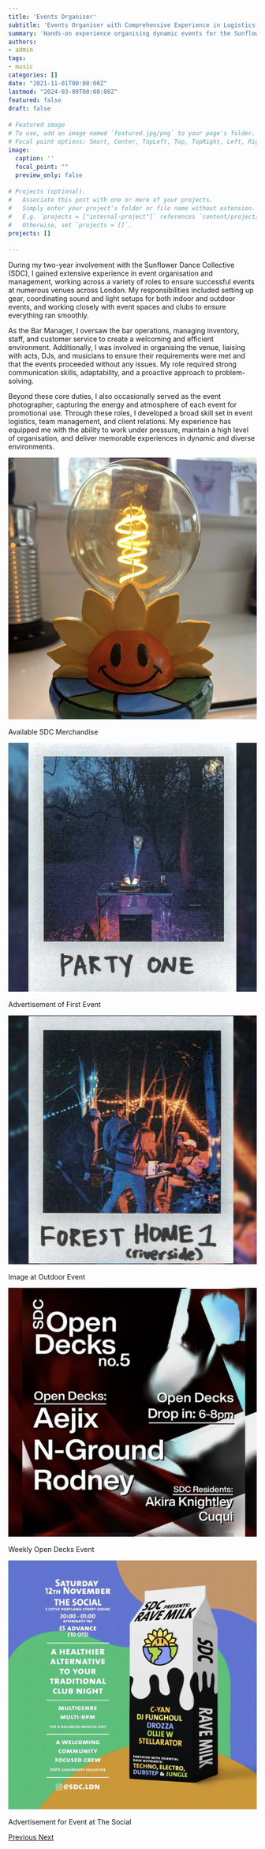 ```yaml
---
title: 'Events Organiser'
subtitle: 'Events Organiser with Comprehensive Experience in Logistics, Management, and Operations'
summary: 'Hands-on experience organising dynamic events for the Sunflower Dance Collective'
authors:
- admin
tags:
- music
categories: []
date: "2021-11-01T00:00:00Z"
lastmod: "2024-03-09T00:00:00Z"
featured: false
draft: false

# Featured image
# To use, add an image named `featured.jpg/png` to your page's folder.
# Focal point options: Smart, Center, TopLeft, Top, TopRight, Left, Right, BottomLeft, Bottom, BottomRight
image:
  caption: ''
  focal_point: ""
  preview_only: false

# Projects (optional).
#   Associate this post with one or more of your projects.
#   Simply enter your project's folder or file name without extension.
#   E.g. `projects = ["internal-project"]` references `content/project/deep-learning/index.md`.
#   Otherwise, set `projects = []`.
projects: []

---
```


During my two-year involvement with the Sunflower Dance Collective (SDC), I gained extensive experience in event organisation and management, working across a variety of roles to ensure successful events at numerous venues across London. My responsibilities included setting up gear, coordinating sound and light setups for both indoor and outdoor events, and working closely with event spaces and clubs to ensure everything ran smoothly.

As the Bar Manager, I oversaw the bar operations, managing inventory, staff, and customer service to create a welcoming and efficient environment. Additionally, I was involved in organising the venue, liaising with acts, DJs, and musicians to ensure their requirements were met and that the events proceeded without any issues. My role required strong communication skills, adaptability, and a proactive approach to problem-solving.

Beyond these core duties, I also occasionally served as the event photographer, capturing the energy and atmosphere of each event for promotional use. Through these roles, I developed a broad skill set in event logistics, team management, and client relations. My experience has equipped me with the ability to work under pressure, maintain a high level of organisation, and deliver memorable experiences in dynamic and diverse environments.

<div id="sunflowerCarousel" class="carousel slide" data-ride="carousel">
  <div class="carousel-inner">
    <div class="carousel-item active">
      <img src="gallery/IMG1.jpg" class="d-block w-100" alt="Available SDC Merchandise">
      <div class="carousel-caption d-none d-md-block">
        <p>Available SDC Merchandise</p>
      </div>
    </div>
    <div class="carousel-item">
      <img src="gallery/IMG2.jpg" class="d-block w-100" alt="Advertisement of First Event">
      <div class="carousel-caption d-none d-md-block">
        <p>Advertisement of First Event</p>
      </div>
    </div>
    <div class="carousel-item">
      <img src="gallery/IMG3.jpg" class="d-block w-100" alt="Image at Outdoor Event">
      <div class="carousel-caption d-none d-md-block">
        <p>Image at Outdoor Event</p>
      </div>
    </div>
    <div class="carousel-item">
      <img src="gallery/IMG4.jpg" class="d-block w-100" alt="Weekly Open Decks Event">
      <div class="carousel-caption d-none d-md-block">
        <p>Weekly Open Decks Event</p>
      </div>
    </div>
    <div class="carousel-item">
      <img src="gallery/IMG5.jpg" class="d-block w-100" alt="Advertisement for Event at The Social">
      <div class="carousel-caption d-none d-md-block">
        <p>Advertisement for Event at The Social</p>
      </div>
    </div>
  </div>
  <a class="carousel-control-prev" href="#sunflowerCarousel" role="button" data-slide="prev">
    <span class="carousel-control-prev-icon" aria-hidden="true"></span>
    <span class="sr-only">Previous</span>
  </a>
  <a class="carousel-control-next" href="#sunflowerCarousel" role="button" data-slide="next">
    <span class="carousel-control-next-icon" aria-hidden="true"></span>
    <span class="sr-only">Next</span>
  </a>
</div>
